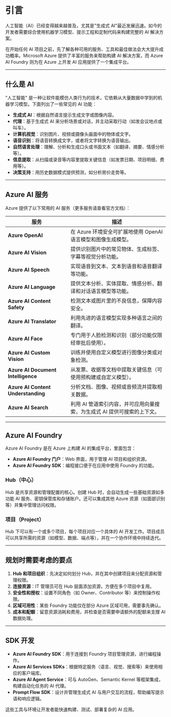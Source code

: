 # 引言

人工智能（AI）已经变得越来越普及，尤其是"生成式 AI"最近发展迅速。如今的开发者需要综合使用机器学习模型、提示工程和定制代码来构建完整的 AI 解决方案。

在开始任何 AI 项目之前，先了解各种可用的服务、工具和最佳做法会大大提升成功概率。Microsoft Azure 提供了丰富的服务来帮助构建 AI 解决方案，而 Azure AI Foundry 则为在 Azure 上开发 AI 应用提供了一个集成平台。

---

## 什么是 AI

"人工智能" 是一种让软件能模仿人类行为的技术，它依赖从大量数据中学到的机器学习模型。下面列出了一些常见的 AI 功能：

- **生成式 AI**：根据自然语言提示生成文字或图像内容。
- **代理**：基于生成式 AI 来分析场景或对话，并主动采取行动（如发会议地点或叫车）。
- **计算机视觉**：识别图片、视频或摄像头画面中的物体或文字。
- **语音识别**：将语音转换成文字，或者将文字转换为语音输出。
- **自然语言处理**：理解、分析和生成口头或书面文本（如翻译、摘要、情感分析等）。
- **信息提取**：从扫描或录音等内容里提取关键信息（如发票日期、项目明细、费用等）。
- **决策支持**：用历史数据模式提供预测，如分析房价走势等。

---

## Azure AI 服务

Azure 提供了以下常用的 AI 服务（更多服务请查看官方文档）：

| 服务                         | 描述                                                                                                   |
|------------------------------|--------------------------------------------------------------------------------------------------------|
| **Azure OpenAI**            | 在 Azure 环境安全可扩展地使用 OpenAI 语言模型和图像生成模型。                                           |
| **Azure AI Vision**         | 提供识别图片中的常见物体、生成标签、字幕等视觉分析功能。                                                 |
| **Azure AI Speech**         | 实现语音到文本、文本到语音和语音翻译等功能。                                                             |
| **Azure AI Language**       | 提供文本分析、实体提取、情感分析、翻译和对话语言模型等功能。                                             |
| **Azure AI Content Safety** | 检测文本或图片里的不良信息，保障内容安全。                                                               |
| **Azure AI Translator**     | 利用先进的语言模型实现多种语言之间的翻译。                                                               |
| **Azure AI Face**           | 专门用于人脸检测和识别（部分功能仅限经审批后使用）。                                                     |
| **Azure AI Custom Vision**  | 训练并使用自定义模型进行图像分类或对象检测。                                                             |
| **Azure AI Document Intelligence** | 从发票、收据等文档中提取关键信息（可使用预构建或自定义模型）。                                       |
| **Azure AI Content Understanding** | 分析文档、图像、视频或音频流并提取相关数据。                                                         |
| **Azure AI Search**         | 利用 AI 管道索引内容，并可应用向量搜索，为生成式 AI 提供可搜索的上下文。                                 |

---

## Azure AI Foundry

Azure AI Foundry 是在 Azure 上构建 AI 的集成平台，里面包含：

- **Azure AI Foundry 门户**：Web 界面，用于管理 AI 项目和组织资源。
- **Azure AI Foundry SDK**：编程接口便于在应用中使用 Foundry 的功能。

### Hub（中心）

Hub 是共享资源和管理配置的核心。创建 Hub 时，会自动生成一些基础资源如多功能 AI 服务、密钥保管库和存储账户。还可以集成其他 Azure 资源（如面部识别等）并集中管理访问权限。

### 项目（Project）

Hub 下可以有一个或多个项目，每个项目对应一个具体的 AI 开发工作。项目成员可以共享所需的资源（如模型、数据、端点等），并在一个协作环境中持续迭代。

---

## 规划时需要考虑的要点

1. **Hub 和项目组织**：先决定如何划分 Hub，并在其中创建项目来分配资源和管理权限。
2. **连接资源**：IT 管理员可在 Hub 层面添加资源，方便在多个项目中复用。
3. **安全性和授权**：设置不同角色（如 Owner、Contributor 等）来控制操作权限。
4. **区域可用性**：某些 Foundry 功能仅在部分 Azure 区域可用，需要事先确认。
5. **成本和配额**：留意资源消耗和费用，并检查是否需要申请额外的配额来支撑 AI 数据处理。

---

## SDK 开发

- **Azure AI Foundry SDK**：用于连接到 Foundry 项目管理资源，进行编程操作。
- **Azure AI Services SDKs**：根据特定服务（语言、视觉、搜索等）来使用相应的客户端库。
- **Azure AI Agent Service**：可与 AutoGen、Semantic Kernel 等框架集成，构建自动化任务的 AI 代理。
- **Prompt Flow SDK**：设计并管理生成式 AI 与用户交互的流程，帮助编写提示语和响应逻辑。

这些工具与环境让开发者能快速构建、测试、部署复杂的 AI 应用。

